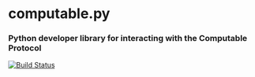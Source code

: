 # computable.py
### Python developer library for interacting with the Computable Protocol
[![Build Status](https://travis-ci.org/computablelabs/computable.py.svg?branch=master)](https://travis-ci.org/computablelabs/computable.py)
